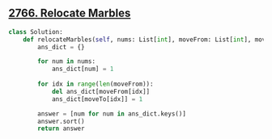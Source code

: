 ## [2766. Relocate Marbles](https://leetcode.com/problems/relocate-marbles/)

```python
class Solution:
    def relocateMarbles(self, nums: List[int], moveFrom: List[int], moveTo: List[int]) -> List[int]:
        ans_dict = {}

        for num in nums:
            ans_dict[num] = 1
        
        for idx in range(len(moveFrom)):
            del ans_dict[moveFrom[idx]]
            ans_dict[moveTo[idx]] = 1

        answer = [num for num in ans_dict.keys()]
        answer.sort()
        return answer
```

